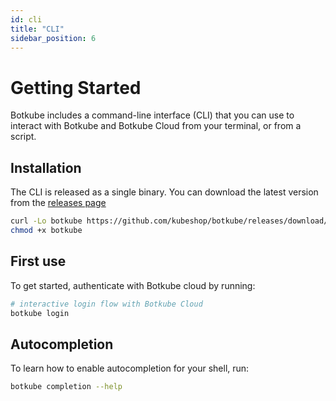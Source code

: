 ```yaml
---
id: cli
title: "CLI"
sidebar_position: 6
---
```


# Getting Started

Botkube includes a command-line interface (CLI) that you can use to interact with Botkube and Botkube Cloud from your terminal, or from a script.

## Installation

The CLI is released as a single binary. You can download the latest version from the [releases page](https://github.com/kubeshop/botkube/releases)

```bash
curl -Lo botkube https://github.com/kubeshop/botkube/releases/download/v1.1.1/botkube_linux_amd64
chmod +x botkube
```

## First use

To get started, authenticate with Botkube cloud by running:

```bash
# interactive login flow with Botkube Cloud
botkube login
```

## Autocompletion

To learn how to enable autocompletion for your shell, run:

```bash
botkube completion --help
```

